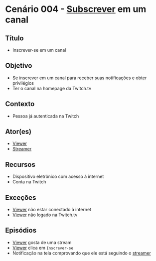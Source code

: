 # Cenário 004 - [Subscrever](Subscribe) em um canal

## Título
* Inscrever-se em um canal

## Objetivo
* Se inscrever em um canal para receber suas notificações e obter privilégios 
* Ter o canal na homepage da Twitch.tv

## Contexto
* Pessoa já autenticada na Twitch 

## Ator(es)
* [Viewer](Viewer)
* [Streamer](Streamer)

## Recursos
* Dispositivo eletrônico com acesso à internet 
* Conta na Twitch

## Exceções
* [Viewer](Viewer) não estar conectado à internet
* [Viewer](Viewer) não logado na Twitch.tv

## Episódios
* [Viewer](Viewer) gosta de uma stream 
* [Viewer](Viewer) clica em ```Inscrever-se```
* Notificação na tela comprovando que ele está seguindo o [streamer](L%C3%A9xico-Streamer)

